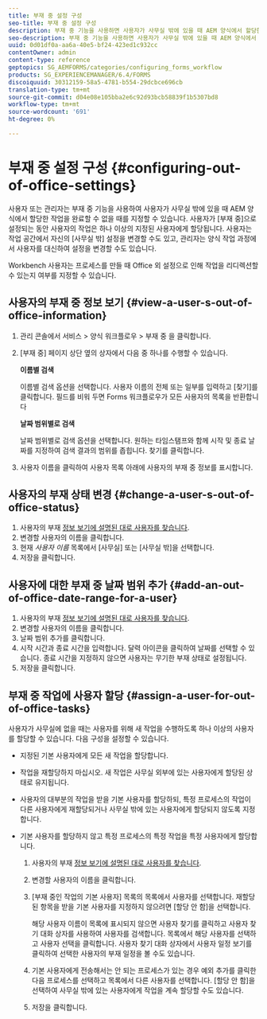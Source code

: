 ```yaml
---
title: 부재 중 설정 구성
seo-title: 부재 중 설정 구성
description: 부재 중 기능을 사용하면 사용자가 사무실 밖에 있을 때 AEM 양식에서 할당한 작업을 완료할 수 없을 때를 지정할 수 있습니다.
seo-description: 부재 중 기능을 사용하면 사용자가 사무실 밖에 있을 때 AEM 양식에서 할당한 작업을 완료할 수 없을 때를 지정할 수 있습니다.
uuid: 0d01df0a-aa6a-40e5-bf24-423ed1c932cc
contentOwner: admin
content-type: reference
geptopics: SG_AEMFORMS/categories/configuring_forms_workflow
products: SG_EXPERIENCEMANAGER/6.4/FORMS
discoiquuid: 30312159-58a5-4781-b554-29dcbce696cb
translation-type: tm+mt
source-git-commit: d04e08e105bba2e6c92d93bcb58839f1b5307bd8
workflow-type: tm+mt
source-wordcount: '691'
ht-degree: 0%

---
```



# 부재 중 설정 구성 {#configuring-out-of-office-settings}

사용자 또는 관리자는 부재 중 기능을 사용하여 사용자가 사무실 밖에 있을 때 AEM 양식에서 할당한 작업을 완료할 수 없을 때를 지정할 수 있습니다. 사용자가 [부재 중]으로 설정되는 동안 사용자의 작업은 하나 이상의 지정된 사용자에게 할당됩니다. 사용자는 작업 공간에서 자신의 [사무실 밖] 설정을 변경할 수도 있고, 관리자는 양식 작업 과정에서 사용자를 대신하여 설정을 변경할 수도 있습니다.

Workbench 사용자는 프로세스를 만들 때 Office 외 설정으로 인해 작업을 리디렉션할 수 있는지 여부를 지정할 수 있습니다.

## 사용자의 부재 중 정보 보기 {#view-a-user-s-out-of-office-information}

1. 관리 콘솔에서 서비스 > 양식 워크플로우 > 부재 중 을 클릭합니다.
1. [부재 중] 페이지 상단 옆의 상자에서 다음 중 하나를 수행할 수 있습니다.

   **이름별 검색**

   이름별 검색 옵션을 선택합니다. 사용자 이름의 전체 또는 일부를 입력하고 [찾기]를 클릭합니다. 필드를 비워 두면 Forms 워크플로우가 모든 사용자의 목록을 반환합니다

   **날짜 범위별로 검색**

   날짜 범위별로 검색 옵션을 선택합니다. 원하는 타임스탬프와 함께 시작 및 종료 날짜를 지정하여 검색 결과의 범위를 좁힙니다. 찾기를 클릭합니다.

1. 사용자 이름을 클릭하여 사용자 목록 아래에 사용자의 부재 중 정보를 표시합니다.

## 사용자의 부재 상태 변경 {#change-a-user-s-out-of-office-status}

1. 사용자의 부재 [정보 보기에 설명된 대로 사용자를 찾습니다](configuring-out-office-settings.md#view-a-user-s-out-of-office-information).
1. 변경할 사용자의 이름을 클릭합니다.
1. 현재 *사용자 이름* 목록에서 [사무실] 또는 [사무실 밖]을 선택합니다.
1. 저장을 클릭합니다.

## 사용자에 대한 부재 중 날짜 범위 추가 {#add-an-out-of-office-date-range-for-a-user}

1. 사용자의 부재 [정보 보기에 설명된 대로 사용자를 찾습니다](configuring-out-office-settings.md#view-a-user-s-out-of-office-information).
1. 변경할 사용자의 이름을 클릭합니다.
1. 날짜 범위 추가를 클릭합니다.
1. 시작 시간과 종료 시간을 입력합니다. 달력 아이콘을 클릭하여 날짜를 선택할 수 있습니다. 종료 시간을 지정하지 않으면 사용자는 무기한 부재 상태로 설정됩니다.
1. 저장을 클릭합니다.

## 부재 중 작업에 사용자 할당 {#assign-a-user-for-out-of-office-tasks}

사용자가 사무실에 없을 때는 사용자를 위해 새 작업을 수행하도록 하나 이상의 사용자를 할당할 수 있습니다. 다음 구성을 설정할 수 있습니다.

* 지정된 기본 사용자에게 모든 새 작업을 할당합니다.
* 작업을 재할당하지 마십시오. 새 작업은 사무실 외부에 있는 사용자에게 할당된 상태로 유지됩니다.
* 사용자의 대부분의 작업을 받을 기본 사용자를 할당하되, 특정 프로세스의 작업이 다른 사용자에게 재할당되거나 사무실 밖에 있는 사용자에게 할당되지 않도록 지정합니다.
* 기본 사용자를 할당하지 않고 특정 프로세스의 특정 작업을 특정 사용자에게 할당합니다.

   1. 사용자의 부재 [정보 보기에 설명된 대로 사용자를 찾습니다](configuring-out-office-settings.md#view-a-user-s-out-of-office-information).
   1. 변경할 사용자의 이름을 클릭합니다.
   1. [부재 중인 작업의 기본 사용자] 목록의 목록에서 사용자를 선택합니다. 재할당된 항목을 받을 기본 사용자를 지정하지 않으려면 [할당 안 함]을 선택합니다.

      해당 사용자 이름이 목록에 표시되지 않으면 사용자 찾기를 클릭하고 사용자 찾기 대화 상자를 사용하여 사용자를 검색합니다. 목록에서 해당 사용자를 선택하고 사용자 선택을 클릭합니다. 사용자 찾기 대화 상자에서 사용자 일정 보기를 클릭하여 선택한 사용자의 부재 일정을 볼 수도 있습니다.

   1. 기본 사용자에게 전송해서는 안 되는 프로세스가 있는 경우 예외 추가를 클릭한 다음 프로세스를 선택하고 목록에서 다른 사용자를 선택합니다. [할당 안 함]을 선택하여 사무실 밖에 있는 사용자에게 작업을 계속 할당할 수도 있습니다.
   1. 저장을 클릭합니다.

